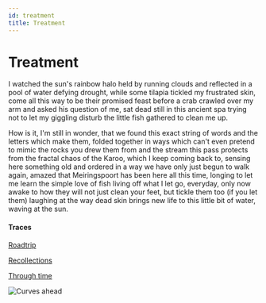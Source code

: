 ```yaml
---
id: treatment
title: Treatment
---
```


# Treatment

I watched the sun's rainbow halo
held by running clouds and reflected
in a pool of water defying drought,
while some tilapia tickled my frustrated skin,
come all this way to be their promised feast
before a crab crawled over my arm
and asked his question of me, 
sat dead still in this ancient spa
trying not to let my giggling disturb
the little fish gathered to clean me up.

How is it, I'm still in wonder, 
that we found this exact string of words
and the letters which make them,
folded together in ways which can't even pretend
to mimic the rocks you drew them from
and the stream this pass protects
from the fractal chaos of the Karoo,
which I keep coming back to, sensing here
something old and ordered in a way
we have only just begun to walk again,
amazed that Meiringspoort has been
here all this time, longing to let me learn
the simple love of fish living off what I let go,
everyday, only now awake
to how they will not just clean your feet, 
but tickle them too (if you let them)
laughing at the way dead skin brings new life
to this little bit of water, waving at the sun. 

#### Traces

[Roadtrip](https://www.youtube.com/watch?v=Bhk7cjjLVXI&lc=UgwabrakLK8wSTyEjgF4AaABAg "Still Corners - The Trip")

[Recollections](https://andytudhope.africa/about/)

[Through time](https://www.youtube.com/watch?v=wepBAVq_3jQ&lc=Uggaq5UaHgS9f3gCoAEC "Gregory Alan Isakov")

![Curves ahead](../img/curves_ahead.jpg)
